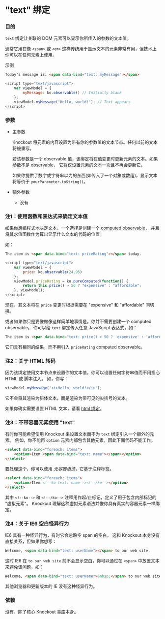# "text" 绑定

### 目的

`text` 绑定让关联的 DOM 元素可以显示你所传入的参数的文本值。

通常它用在像 `<span>` 或 `<em>` 这样传统用于显示文本的元素非常有用，但技术上你可以在任何元素上使用。

示例

```html
Today's message is: <span data-bind="text: myMessage"></span>
```

```javascript
<script type="text/javascript">
    var viewModel = {
        myMessage: ko.observable() // Initially blank
    };
    viewModel.myMessage("Hello, world!"); // Text appears
</script>
```

### 参数

* 主参数

  Knockout 将元素的内容设置为带有你的参数值的文本节点。任何以前的文本将被重写。
  
  若该参数是一个 observable 值，该绑定将在值变更时更新元素的文本。如果参数不是 observable，
它将仅设置元素的文本一次且不再会更新它。

  如果你提供了数字或字符串以为的东西(如传入了一个对象或数组)，显示文本将等价于 `yourParameter.toString()`。

* 额外参数

   * 没有
   
### 注1：使用函数和表达式来确定文本值

如果你想编程式地决定文本，一个选择是创建一个 [computed observable](./computedObservables.md)，
并且将其求值函数作为算出显示什么文本的代码的位置。

如：

```html
The item is <span data-bind="text: priceRating"></span> today.
```

```javascript
<script type="text/javascript">
    var viewModel = {
        price: ko.observable(24.95)
    };
    viewModel.priceRating = ko.pureComputed(function() {
        return this.price() > 50 ? "expensive" : "affordable";
    }, viewModel);
</script>
```

现在，其文本将在 `price` 变更时根据需要在 "expensive" 和 "affordable" 间切换。

或者如果你只是要像做像这样简单地事情是，你并不需要创建一个 computed observable。
你可以给 `text` 绑定传入任意 JavaScript 表达式，如：

```html
The item is <span data-bind="text: price() > 50 ? 'expensive' : 'affordable'"></span> today.
```

它们具有相同的结果，而不用引入 `priceRating` computed observable。

### 注2：关于 HTML 转码

因为该绑定使用文本节点来设置你的文本值，你可以设置任何字符串值而不用担心 HTML 或 脚本注入。
如，你写：

```javascript
viewModel.myMessage("<i>Hello, world!</i>");
```

它不会将其渲染为斜体文本，而是渲染为带可见的尖括号的文本。

如果你确实需要设置 HTML 文本，请看 [html 绑定](./html-binding.md)。

### 注3：不带容器元素使用 "text"

有时你可能希望使用 Knockout 来设置文本而不为 `text` 绑定引入一个额外的元素。
例如，你不能再 `option` 元素内部包含其他元素，因此下面代码不能工作。

```html
<select data-bind="foreach: items">
    <option>Item <span data-bind="text: name"></span></option>
</select>
```

要处理这个，你可以使用 *无容器语法*，它基于注释标签。

```html
<select data-bind="foreach: items">
    <option>Item <!--ko text: name--><!--/ko--></option>
</select>
```

其中 `<!--ko-->` 和 `<!--/ko-->` 注释用作起/止标记，定义了用于包含内部标记的 "虚拟元素"。
Knockout 理解这种虚拟元素语法并像你具有真实的容器元素一样绑定。

### 注4：关于 IE6 空白怪异行为

IE6 具有一种怪异行为，有时它会忽略空 span 的空白。
这和 Knockout 本身没有直接关系，但如果你想写：

```html
Welcome, <span data-bind="text: userName"></span> to our web site.
```

这时 IE6 在 `to our web site` 前不会显示空白，你可以通过在 `<span>` 中放置文本来避免该问题，如：

```html
Welcome, <span data-bind="text: userName">&nbsp;</span> to our web site.
```

其他浏览器和更新版本的 IE 没有这种怪异行为。

### 依赖

没有，除了核心 Knockout 类库本身。